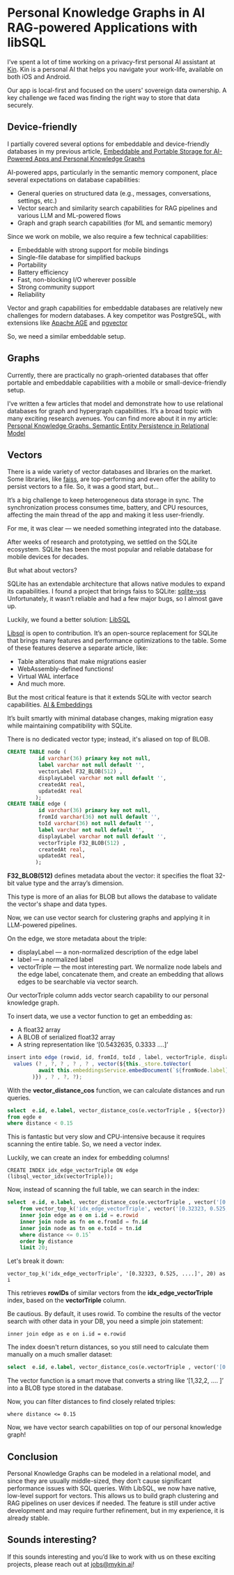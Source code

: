 # Personal Knowledge Graphs in AI RAG-powered Applications with libSQL

I’ve spent a lot of time working on a privacy-first personal AI assistant at [Kin](mykin.ai). Kin is a personal AI that helps you navigate your work-life, available on both iOS and Android.

Our app is local-first and focused on the users' sovereign data ownership. A key challenge we faced was finding the right way to store that data securely.

## Device-friendly

I partially covered several options for embeddable and device-friendly databases in my previous article,
[Embeddable and Portable Storage for AI-Powered Apps and Personal Knowledge Graphs](https://ai.plainenglish.io/embeddable-and-portable-storage-for-ai-powered-apps-and-personal-knowledge-graphs-e46b0564e73c)

AI-powered apps, particularly in the semantic memory component, place several expectations on database capabilities:

- General queries on structured data (e.g., messages, conversations, settings, etc.)
- Vector search and similarity search capabilities for RAG pipelines and various LLM and ML-powered flows
- Graph and graph search capabilities (for ML and semantic memory)

Since we work on mobile, we also require a few technical capabilities:

- Embeddable with strong support for mobile bindings
- Single-file database for simplified backups
- Portability
- Battery efficiency
- Fast, non-blocking I/O wherever possible
- Strong community support
- Reliability

Vector and graph capabilities for embeddable databases are relatively new challenges for modern databases. A key competitor was PostgreSQL, with extensions like
[Apache AGE](https://age.apache.org/?source=post_page-----50b0e7aa10c4--------------------------------) and [pgvector](https://github.com/pgvector/pgvector?source=post_page-----50b0e7aa10c4--------------------------------)

So, we need a similar embeddable setup.

## Graphs

Currently, there are practically no graph-oriented databases that offer portable and embeddable capabilities with a mobile or small-device-friendly setup.

I’ve written a few articles that model and demonstrate how to use relational databases for graph and hypergraph capabilities. It’s a broad topic with many exciting research avenues. You can find more about it in my article:
[Personal Knowledge Graphs. Semantic Entity Persistence in Relational Model](https://blog.stackademic.com/personal-knowledge-graphs-semantic-entity-persistence-in-relational-model-d5692bb8e8bb)

## Vectors

There is a wide variety of vector databases and libraries on the market. Some libraries, like [faiss](https://github.com/facebookresearch/faiss?source=post_page-----50b0e7aa10c4--------------------------------), are top-performing and even offer the ability to persist vectors to a file. So, it was a good start, but…

It’s a big challenge to keep heterogeneous data storage in sync. The synchronization process consumes time, battery, and CPU resources, affecting the main thread of the app and making it less user-friendly.

For me, it was clear — we needed something integrated into the database.

After weeks of research and prototyping, we settled on the SQLite ecosystem. SQLite has been the most popular and reliable database for mobile devices for decades.

But what about vectors?

SQLite has an extendable architecture that allows native modules to expand its capabilities. I found a project that brings faiss to SQLite:
[sqlite-vss](https://github.com/asg017/sqlite-vss?source=post_page-----50b0e7aa10c4--------------------------------)
Unfortunately, it wasn’t reliable and had a few major bugs, so I almost gave up.

Luckily, we found a better solution: [LibSQL](https://turso.tech/libsql?source=post_page-----50b0e7aa10c4--------------------------------)

[Libsql](https://github.com/tursodatabase/libsql?tab=readme-ov-file&source=post_page-----50b0e7aa10c4--------------------------------) is open to contribution. It’s an open-source replacement for SQLite that brings many features and performance optimizations to the table. Some of these features deserve a separate article, like:

- Table alterations that make migrations easier
- WebAssembly-defined functions!
- Virtual WAL interface
- And much more.

But the most critical feature is that it extends SQLite with vector search capabilities. 
[AI & Embeddings](https://docs.turso.tech/features/ai-and-embeddings?source=post_page-----50b0e7aa10c4--------------------------------)

It’s built smartly with minimal database changes, making migration easy while maintaining compatibility with SQLite.

There is no dedicated vector type; instead, it's aliased on top of BLOB.

```sql
CREATE TABLE node (
          id varchar(36) primary key not null,
          label varchar not null default '',
          vectorLabel F32_BLOB(512) ,
          displayLabel varchar not null default '',
          createdAt real,
          updatedAt real
         );
CREATE TABLE edge (
          id varchar(36) primary key not null,
          fromId varchar(36) not null default '',
          toId varchar(36) not null default '',
          label varchar not null default '',
          displayLabel varchar not null default '',
          vectorTriple F32_BLOB(512) ,
          createdAt real,
          updatedAt real,
         );
```

**F32\_BLOB(512)** defines metadata about the vector: it specifies the float 32-bit value type and the array’s dimension.

This type is more of an alias for BLOB but allows the database to validate the vector's shape and data types.

Now, we can use vector search for clustering graphs and applying it in LLM-powered pipelines.

On the edge, we store metadata about the triple:

- displayLabel — a non-normalized description of the edge label
- label — a normalized label
- vectorTriple — the most interesting part. We normalize node labels and the edge label, concatenate them, and create an embedding that allows edges to be searchable via vector search.

Our vectorTriple column adds vector search capability to our personal knowledge graph.

To insert data, we use a vector function to get an embedding as:

- A float32 array
- A BLOB of serialized float32 array
- A string representation like ‘\[0.5432635, 0.3333 ….\]’

```js
insert into edge (rowid, id, fromId, toId , label, vectorTriple, displayLabel, createdAt, updatedAt)
  values (? , ?, ? , ? , ? , vector(${this._store.toVector(
          await this.embeddingsService.embedDocument(`${fromNode.label} ${normalizedLabel} ${toNode.label}`)
        )}) , ? , ?, ?);
```

With the **vector\_distance\_cos** function, we can calculate distances and run queries.

```sql
select  e.id, e.label, vector_distance_cos(e.vectorTriple , ${vector}) distance 
from egde e 
where distance < 0.15
```

This is fantastic but very slow and CPU-intensive because it requires scanning the entire table. So, we need a vector index.

Luckily, we can create an index for embedding columns!

```
CREATE INDEX idx_edge_vectorTriple ON edge (libsql_vector_idx(vectorTriple));
```

Now, instead of scanning the full table, we can search in the index:

```sql
select  e.id, e.label, vector_distance_cos(e.vectorTriple , vector('[0.32323, 0.525, ....]')) distance
    from vector_top_k('idx_edge_vectorTriple', vector('[0.32323, 0.525, ....]'), ${_top}) as i
    inner join edge as e on i.id = e.rowid
    inner join node as fn on e.fromId = fn.id
    inner join node as tn on e.toId = tn.id
    where distance <= 0.15`
    order by distance
    limit 20;
```

Let's break it down:

```
vector_top_k('idx_edge_vectorTriple', '[0.32323, 0.525, ....]', 20) as i
```

This retrieves **rowIDs** of similar vectors from the **idx\_edge\_vectorTriple** index, based on the **vectorTriple** column.

Be cautious. By default, it uses rowid. To combine the results of the vector search with other data in your DB, you need a simple join statement:

```
inner join edge as e on i.id = e.rowid
```

The index doesn't return distances, so you still need to calculate them manually on a much smaller dataset:

```sql
select  e.id, e.label, vector_distance_cos(e.vectorTriple , vector('[0.32323, 0.525, ....]')) distance
```

The vector function is a smart move that converts a string like ‘\[1,32,2, …. \]’ into a BLOB type stored in the database.

Now, you can filter distances to find closely related triples:

```
where distance <= 0.15
```

Now, we have vector search capabilities on top of our personal knowledge graph!

## Conclusion

Personal Knowledge Graphs can be modeled in a relational model, and since they are usually middle-sized, they don’t cause significant performance issues with SQL queries. With LibSQL, we now have native, low-level support for vectors. This allows us to build graph clustering and RAG pipelines on user devices if needed. The feature is still under active development and may require further refinement, but in my experience, it is already stable.

## Sounds interesting?

If this sounds interesting and you’d like to work with us on these exciting projects, please reach out at jobs@mykin.ai!
